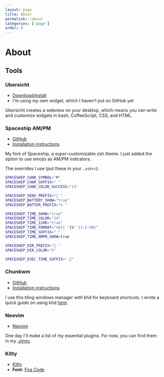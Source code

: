 ```yaml
---
layout: page
title: About
permalink: /about
categories: ['page']
order: 0
---
```


# About

## Tools

### Ubersicht

- [Download/install](http://tracesof.net/uebersicht/)
- I'm using my own widget, which I haven't put on GitHub yet

Ubersicht creates a webview on your desktop, which means you can write and
customize widgets in bash, CoffeeScript, CSS, and HTML.

### Spaceship AM/PM

- [GitHub](https://github.com/atrnh/spaceship-prompt)
- [Installation instructions](https://github.com/denysdovhan/spaceship-prompt/blob/master/README.md)

My fork of Spaceship, a super-customizable zsh theme. I just added the option to
use emojis as AM/PM indicators.

The overrides I use (put these in your `.zshrc`):

```zsh
SPACESHIP_CHAR_SYMBOL="♥"
SPACESHIP_CHAR_SUFFIX=" "
SPACESHIP_CHAR_COLOR_SUCCESS="13"

SPACESHIP_VENV_PREFIX="🦑 "
SPACESHIP_BATTERY_SHOW="true"
SPACESHIP_BATTER_PREFIX="↯ "

SPACESHIP_TIME_SHOW="true"
SPACESHIP_TIME_COLOR="14"
SPACESHIP_TIME_12HR="true"
SPACESHIP_TIME_FORMAT="%D{{ "{%" }}-I:%M}"
SPACESHIP_TIME_SUFFIX=" "
SPACESHIP_TIME_AMPM_SHOW=true

SPACESHIP_DIR_PREFIX="🌟 "
SPACESHIP_DIR_COLOR="5"

SPACESHIP_EXEC_TIME_SUFFIX=" 🔮"
```

### Chunkwm

- [GitHub](https://github.com/koekeishiya/chunkwm)
- [Installation instructions](https://koekeishiya.github.io/chunkwm/docs/userguide.html)

I use this tiling windows manager with khd for keyboard shortcuts. I wrote a
quick guide on using khd
[here](/tools/2018/07/19/modal-keyboard-shortcuts.html).

### Neovim

- [Neovim](https://neovim.io/)

One day I'll make a list of my essential plugins. For now, you can find them in
my [.vimrc](https://github.com/atrnh/.dotfiles/blob/master/.vimrc).

### Kitty

- [Kitty](https://sw.kovidgoyal.net/kitty/)
- **Font:** [Fira Code](https://github.com/tonsky/FiraCode)
